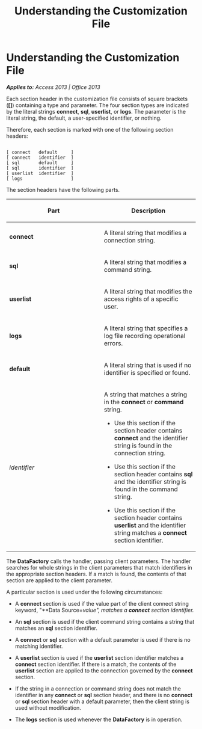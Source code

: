 ﻿---
title: Understanding the Customization File
TOCTitle: Understanding the Customization File
ms:assetid: 98fd5ec1-d5bd-cdd2-5eb5-9a1682fbed79
ms:mtpsurl: https://msdn.microsoft.com/en-us/library/JJ249686(v=office.15)
ms:contentKeyID: 48546507
ms.date: 09/18/2015
mtps_version: v=office.15
---

# Understanding the Customization File


_**Applies to:** Access 2013 | Office 2013_

Each section header in the customization file consists of square brackets (**\[\]**) containing a type and parameter. The four section types are indicated by the literal strings **connect**, **sql**, **userlist**, or **logs**. The parameter is the literal string, the default, a user-specified identifier, or nothing.

Therefore, each section is marked with one of the following section headers:

``` 
 
[ connect   default     ]
[ connect   identifier  ]
[ sql       default     ]
[ sql       identifier  ]
[ userlist  identifier  ]
[ logs                  ]
```

The section headers have the following parts.

<table>
<colgroup>
<col style="width: 50%" />
<col style="width: 50%" />
</colgroup>
<thead>
<tr class="header">
<th><p>Part</p></th>
<th><p>Description</p></th>
</tr>
</thead>
<tbody>
<tr class="odd">
<td><p><strong>connect</strong></p></td>
<td><p>A literal string that modifies a connection string.</p></td>
</tr>
<tr class="even">
<td><p><strong>sql</strong></p></td>
<td><p>A literal string that modifies a command string.</p></td>
</tr>
<tr class="odd">
<td><p><strong>userlist</strong></p></td>
<td><p>A literal string that modifies the access rights of a specific user.</p></td>
</tr>
<tr class="even">
<td><p><strong>logs</strong></p></td>
<td><p>A literal string that specifies a log file recording operational errors.</p></td>
</tr>
<tr class="odd">
<td><p><strong>default</strong></p></td>
<td><p>A literal string that is used if no identifier is specified or found.</p></td>
</tr>
<tr class="even">
<td><p><em>identifier</em></p></td>
<td><p>A string that matches a string in the <strong>connect</strong> or <strong>command</strong> string.</p>
<p></p>
<ul>
<li><p>Use this section if the section header contains <strong>connect</strong> and the identifier string is found in the connection string.</p></li>
<li><p>Use this section if the section header contains <strong>sql</strong> and the identifier string is found in the command string.</p></li>
<li><p>Use this section if the section header contains <strong>userlist</strong> and the identifier string matches a <strong>connect</strong> section identifier.</p></li>
</ul>
<p></p></td>
</tr>
</tbody>
</table>


The **DataFactory** calls the handler, passing client parameters. The handler searches for whole strings in the client parameters that match identifiers in the appropriate section headers. If a match is found, the contents of that section are applied to the client parameter.

A particular section is used under the following circumstances:

  - A **connect** section is used if the value part of the client connect string keyword, "**Data Source=***value*", matches a **connect** section identifier*.*

  - An **sql** section is used if the client command string contains a string that matches an **sql** section identifier.

  - A **connect** or **sql** section with a default parameter is used if there is no matching identifier.

  - A **userlist** section is used if the **userlist** section identifier matches a **connect** section identifier. If there is a match, the contents of the **userlist** section are applied to the connection governed by the **connect** section.

  - If the string in a connection or command string does not match the identifier in any **connect** or **sql** section header, and there is no **connect** or **sql** section header with a default parameter, then the client string is used without modification.

  - The **logs** section is used whenever the **DataFactory** is in operation.

